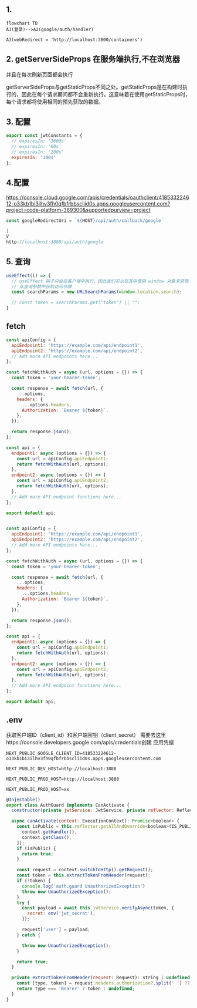 

## 1. 
```mermaid
flowchart TD
A1(登录)-->A2(google/auth/handler)

A3(webRedirect = 'http://localhost:3800/containers')
```

## 2. getServerSideProps 在服务端执行,不在浏览器
并且在每次刷新页面都会执行

getServerSideProps与getStaticProps不同之处。getStaticProps是在构建时执行的，因此在每个请求期间都不会重新执行。这意味着在使用getStaticProps时，每个请求都将使用相同的预先获取的数据。

## 3. 配置
```js
export const jwtConstants = {
  // expiresIn: '3600s'
  // expiresIn: '60s'
  // expiresIn: '200s'
  expiresIn: '300s'
};
```

## 4.配置
https://console.cloud.google.com/apis/credentials/oauthclient/418533224612-o33kb1bi3ilhv3fh0qfbfrbbscliid0s.apps.googleusercontent.com?project=code-platform-389300&supportedpurview=project
```js
const googleRedirectUri = `${HOST}/api/auth/callback/google`

|
V
http://localhost:3888/api/auth/google
```


## 5. 查询
```js
useEffect(() => {
  // useEffect 钩子只会在客户端中执行，因此我们可以在其中使用 window 对象来获取 URL 参数的值
  // 从查询参数中获取访问令牌
  const searchParams = new URLSearchParams(window.location.search);

  // const token = searchParams.get("token") || "";
}
```

## fetch 
```js
const apiConfig = {
  apiEndpoint1: 'https://example.com/api/endpoint1',
  apiEndpoint2: 'https://example.com/api/endpoint2',
  // Add more API endpoints here...
};

const fetchWithAuth = async (url, options = {}) => {
  const token = 'your-bearer-token';

  const response = await fetch(url, {
    ...options,
    headers: {
      ...options.headers,
      Authorization: `Bearer ${token}`,
    },
  });

  return response.json();
};

const api = {
  endpoint1: async (options = {}) => {
    const url = apiConfig.apiEndpoint1;
    return fetchWithAuth(url, options);
  },
  endpoint2: async (options = {}) => {
    const url = apiConfig.apiEndpoint2;
    return fetchWithAuth(url, options);
  },
  // Add more API endpoint functions here...
};

export default api;


const apiConfig = {
  apiEndpoint1: 'https://example.com/api/endpoint1',
  apiEndpoint2: 'https://example.com/api/endpoint2',
  // Add more API endpoints here...
};

const fetchWithAuth = async (url, options = {}) => {
  const token = 'your-bearer-token';

  const response = await fetch(url, {
    ...options,
    headers: {
      ...options.headers,
      Authorization: `Bearer ${token}`,
    },
  });

  return response.json();
};

const api = {
  endpoint1: async (options = {}) => {
    const url = apiConfig.apiEndpoint1;
    return fetchWithAuth(url, options);
  },
  endpoint2: async (options = {}) => {
    const url = apiConfig.apiEndpoint2;
    return fetchWithAuth(url, options);
  },
  // Add more API endpoint functions here...
};

export default api;
```

## .env
获取客户端ID（client_id）和客户端密钥（client_secret）
需要去这里https://console.developers.google.com/apis/credentials创建 应用凭据

```
NEXT_PUBLIC_GOOGLE_CLIENT_ID=418533224612-o33kb1bi3ilhv3fh0qfbfrbbscliid0s.apps.googleusercontent.com

NEXT_PUBLIC_DEV_HOST=http://localhost:3888

NEXT_PUBLIC_PROD_HOST=http://localhost:3888

NEXT_PUBLIC_PROD_HOST=xx
```


```js
@Injectable()
export class AuthGuard implements CanActivate {
  constructor(private jwtService: JwtService, private reflector: Reflector) {}

  async canActivate(context: ExecutionContext): Promise<boolean> {
    const isPublic = this.reflector.getAllAndOverride<boolean>(IS_PUBLIC_KEY, [
      context.getHandler(),
      context.getClass(),
    ]);
    if (isPublic) {
      return true;
    }

    const request = context.switchToHttp().getRequest();
    const token = this.extractTokenFromHeader(request);
    if (!token) {
      console.log('auth.guard UnauthorizedException')
      throw new UnauthorizedException();
    }
    try {
      const payload = await this.jwtService.verifyAsync(token, {
        secret: env('jwt_secret'),
      });

      request['user'] = payload;
    } catch {

      throw new UnauthorizedException();
    }

    return true;
  }

  private extractTokenFromHeader(request: Request): string | undefined {
    const [type, token] = request.headers.authorization?.split(' ') ?? [];
    return type === 'Bearer' ? token : undefined;
  }
}
```